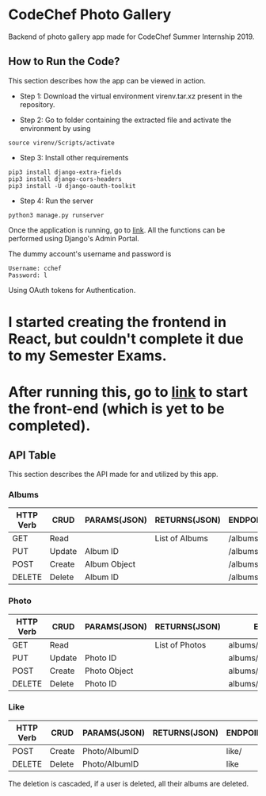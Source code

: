 # CodeChef Photo Gallery
Backend of photo gallery app made for CodeChef Summer Internship 2019.

## How to Run the Code?
This section describes how the app can be viewed in action.

* Step 1: Download the virtual environment virenv.tar.xz present in the repository.

* Step 2: Go to folder containing the extracted file and activate the environment by using
```
source virenv/Scripts/activate
```
* Step 3: Install other requirements
```
pip3 install django-extra-fields
pip3 install django-cors-headers
pip3 install -U django-oauth-toolkit
```
* Step 4: Run the server
```
python3 manage.py runserver
```
Once the application is running, go to [link](http://127.0.0.1:8000/admin/).
All the functions can be performed using Django's Admin Portal.

The dummy account's username and password is  
```
Username: cchef
Password: l
```
Using OAuth tokens for Authentication.

# I started creating the frontend in React, but couldn't complete it due to my Semester Exams.
# After running this, go to [link](https://github.com/gkashish/photo_gallery_app_front_end) to start the front-end (which is yet to be completed).

## API Table
This section describes the API made for and utilized by this app.

### Albums
| HTTP Verb | CRUD   | PARAMS(JSON) | RETURNS(JSON)  | ENDPOINT   |
|-----------|--------|--------------|----------------| -----------|
| GET       | Read   |              | List of Albums | /albums    |
| PUT       | Update | Album ID     |                | /albums    |
| POST      | Create | Album Object |                | /albums    |
| DELETE    | Delete | Album ID     |                | /albums    |

### Photo 
| HTTP Verb | CRUD   | PARAMS(JSON) | RETURNS(JSON)  | ENDPOINT                 |
|-----------|--------|--------------|----------------| -------------------------|
| GET       | Read   |              | List of Photos | albums/<int:pk>/photos/  |
| PUT       | Update | Photo ID     |                | albums/<int:pk>/addphoto/|
| POST      | Create | Photo Object |                | albums/<int:pk>/photos/  |
| DELETE    | Delete | Photo ID     |                | albums/<int:pk>/photos/  |

### Like 
| HTTP Verb | CRUD   | PARAMS(JSON) | RETURNS(JSON)  | ENDPOINT                 |
|-----------|--------|--------------|----------------| -------------------------|
| POST      | Create | Photo/AlbumID|                | like/                    |
| DELETE    | Delete | Photo/AlbumID|                | like                     |

The deletion is cascaded, if a user is deleted, all their albums are deleted.
